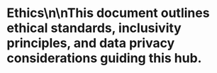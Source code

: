 # Ethics\n\nThis document outlines ethical standards, inclusivity principles, and data privacy considerations guiding this hub.
